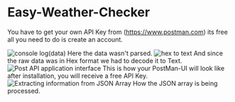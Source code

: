 # Easy-Weather-Checker
You have to get your own API Key from (https://www.postman.com) its free all you need to do is create an account.

![console log(data)](https://user-images.githubusercontent.com/34340232/152027768-8fde5549-e9aa-4722-a09b-bc63320186a7.png)
Here the data wasn't parsed.
![hex to text](https://user-images.githubusercontent.com/34340232/152027837-cc09e06b-e7f6-47bd-a3b2-52e5ab58e4f6.png)
And since the raw data was in Hex format we had to decode it to Text.
![Post API application interface](https://user-images.githubusercontent.com/34340232/152027954-5418a6cc-40f0-4b35-8efb-dcab6e84301f.png)
This is how your PostMan-UI will look like after installation, you will receive a free API Key.
![Extracting information from JSON Array](https://user-images.githubusercontent.com/34340232/152028083-d84e73b5-0394-48bb-a3ca-fdc9ddaa55e0.png)
 How the JSON array is being processed.
 
